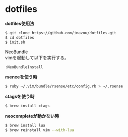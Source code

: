 # dotfiles

**dotfiles使用法**  
```bash
$ git clone https://github.com/inazou/dotfiles.git
$ cd dotfiles
$ init.sh
```
NeoBundle  
vimを起動して以下を実行する。
```bash
:NeoBundleInstall
```
**rsenceを使う時**
```bash
$ ruby ~/.vim/bundle/rsense/etc/config.rb > ~/.rsense
```
**ctagsを使う時**
```bash
$ brew install ctags
```
**neocompleteが動かない時**
```bash
$ brew install lua
$ brew reinstall vim --with-lua
```

